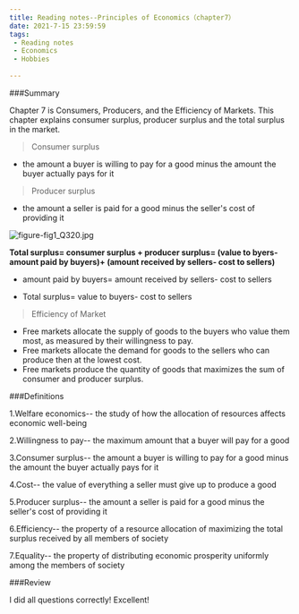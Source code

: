 ```yaml
---
title: Reading notes--Principles of Economics（chapter7）
date: 2021-7-15 23:59:59
tags:
 - Reading notes
 - Economics
 - Hobbies
 
---
```


###Summary

Chapter 7 is Consumers, Producers, and the Efficiency of Markets. This chapter explains consumer surplus, producer surplus and the total surplus in the market.

> Consumer surplus
 
*  the amount a buyer is willing to pay for a good minus the amount the buyer actually pays for it

> Producer surplus

* the amount a seller is paid for a good minus the seller's cost of providing it

![figure-fig1_Q320.jpg](https://i.loli.net/2021/07/15/lkNJUen3Yf2wuqC.jpg)

**Total surplus= consumer surplus + producer surplus= (value to byers- amount paid by buyers)+ (amount received by sellers- cost to sellers)**

* amount paid by buyers= amount received by sellers- cost to sellers

* Total surplus= value to buyers- cost to sellers

> Efficiency of Market



* Free markets allocate the supply of goods to the buyers who value them most, as measured by their willingness to pay.
* Free markets allocate the demand for goods to the sellers who can produce then at the lowest cost.
* Free markets produce the quantity of goods that maximizes the sum of consumer and producer surplus.

###Definitions

1.Welfare economics-- the study of how the allocation of resources affects economic well-being

2.Willingness to pay-- the maximum amount that a buyer will pay for a good

3.Consumer surplus-- the amount a buyer is willing to pay for a good minus the amount the buyer actually pays for it

4.Cost-- the value of everything a seller must give up to produce a good

5.Producer surplus-- the amount a seller is paid for a good minus the seller's cost of providing it

6.Efficiency-- the property of a resource allocation of maximizing the total surplus received by all members of society

7.Equality-- the property of distributing economic prosperity uniformly among the members of society

###Review

I did all questions correctly! Excellent!
